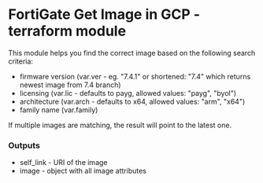 # FortiGate Get Image in GCP - terraform module

This module helps you find the correct image based on the following search criteria:

- firmware version (var.ver - eg. "7.4.1" or shortened: "7.4" which returns newest image from 7.4 branch)
- licensing (var.lic - defaults to payg, allowed values: "payg", "byol")
- architecture (var.arch - defaults to x64, allowed values: "arm", "x64")
- family name (var.family)

If multiple images are matching, the result will point to the latest one.

### Outputs

- self_link - URI of the image
- image - object with all image attributes
